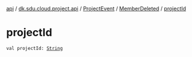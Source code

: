 [api](../../../index.md) / [dk.sdu.cloud.project.api](../../index.md) / [ProjectEvent](../index.md) / [MemberDeleted](index.md) / [projectId](./project-id.md)

# projectId

`val projectId: `[`String`](https://kotlinlang.org/api/latest/jvm/stdlib/kotlin/-string/index.html)